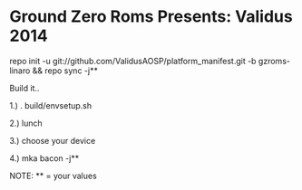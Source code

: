 Ground Zero Roms Presents: Validus 2014
===========================================================================================================================

repo init -u git://github.com/ValidusAOSP/platform_manifest.git -b gzroms-linaro && repo sync -j**

Build it..

1.) . build/envsetup.sh

2.) lunch

3.) choose your device

4.) mka bacon -j**


NOTE: ** = your values 





